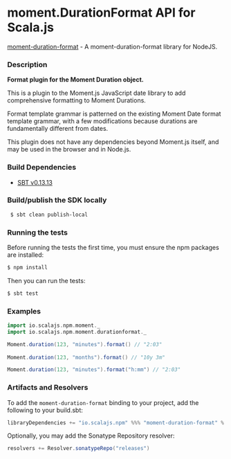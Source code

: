 moment.DurationFormat API for Scala.js
================================
[moment-duration-format](https://www.npmjs.com/package/moment-duration-format) - A moment-duration-format library for NodeJS.

### Description

**Format plugin for the Moment Duration object.**

This is a plugin to the Moment.js JavaScript date library to add comprehensive formatting to Moment Durations.

Format template grammar is patterned on the existing Moment Date format template grammar, with a few modifications 
because durations are fundamentally different from dates.

This plugin does not have any dependencies beyond Moment.js itself, and may be used in the browser and in Node.js.

### Build Dependencies

* [SBT v0.13.13](http://www.scala-sbt.org/download.html)

### Build/publish the SDK locally

```bash
 $ sbt clean publish-local
```

### Running the tests

Before running the tests the first time, you must ensure the npm packages are installed:

```bash
$ npm install
```

Then you can run the tests:

```bash
$ sbt test
```

### Examples

```scala
import io.scalajs.npm.moment._
import io.scalajs.npm.moment.durationformat._

Moment.duration(123, "minutes").format() // "2:03"
 
Moment.duration(123, "months").format() // "10y 3m"

Moment.duration(123, "minutes").format("h:mm") // "2:03"
```

### Artifacts and Resolvers

To add the `moment-duration-format` binding to your project, add the following to your build.sbt:  

```sbt
libraryDependencies += "io.scalajs.npm" %%% "moment-duration-format" % "1.3.0"
```

Optionally, you may add the Sonatype Repository resolver:

```sbt   
resolvers += Resolver.sonatypeRepo("releases") 
```